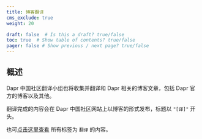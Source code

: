 ```yaml
---
title: 博客翻译
cms_exclude: true
weight: 20

draft: false  # Is this a draft? true/false
toc: true  # Show table of contents? true/false
pager: false # Show previous / next page? true/false
---
```



## 概述

Dapr 中国社区翻译小组也将收集并翻译和 Dapr 相关的博客文章，包括 Dapr 官方的博客以及其他。

翻译完成的内容会在 Dapr 中国社区网站上以博客的形式发布，标题以 `"[译]"` 开头。

也可[点击这里查看](../../tag/%E7%BF%BB%E8%AF%91/) 所有标签为 `翻译` 的内容。